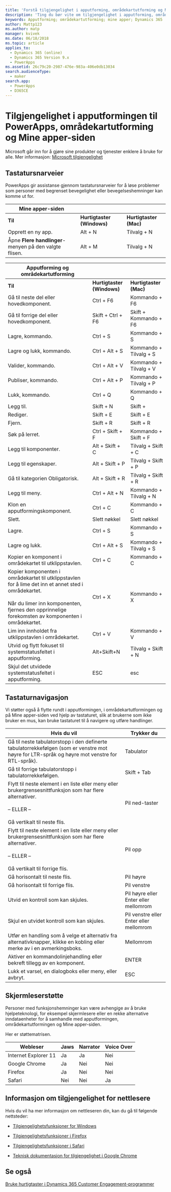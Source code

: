 ```yaml
---
title: 'Forstå tilgjengelighet i apputforming, områdekartutforming og Mine apper-siden i PowerApps | Microsoft Docs'
description: 'Ting du bør vite om tilgjengelighet i apputforming, områdekartutforming og Mine apper-siden i PowerApps'
keywords: Apputforming; områdekartutforming; mine apper; Dynamics 365
author: Mattp123
ms.author: matp
manager: kvivek
ms.date: 06/18/2018
ms.topic: article
applies_to:
  - Dynamics 365 (online)
  - Dynamics 365 Version 9.x
  - PowerApps
ms.assetid: 26c79c20-2987-476e-983a-406e0db13034
search.audienceType:
  - maker
search.app:
  - PowerApps
  - D365CE
---
```


# <a name="accessibility-in-powerapps-app-designer-site-map-designer-and-my-apps-page"></a>Tilgjengelighet i apputformingen til PowerApps, områdekartutforming og Mine apper-siden

Microsoft går inn for å gjøre sine produkter og tjenester enklere å bruke for alle. Mer informasjon: [Microsoft tilgjengelighet](http://www.microsoft.com/enable/default.aspx)  
  
  
## <a name="keyboard-shortcuts"></a>Tastatursnarveier  
PowerApps gir assistanse gjennom tastatursnarveier for å løse problemer som personer med begrenset bevegelighet eller bevegelseshemninger kan komme ut for.  
  
|Mine apper-siden|||  
|------------------|-|-|  
|**Til**|**Hurtigtaster (Windows)**|**Hurtigtaster (Mac)**|  
|Opprett en ny app.|Alt + N|Tilvalg + N|  
|Åpne **Flere handlinger**-menyen på den valgte flisen.|Alt + M|Tilvalg + N|  


|Apputforming og områdekartutforming|||  
|----------------------------------------|-|-|  
|**Til**|**Hurtigtaster (Windows)**|**Hurtigtaster (Mac)**|  
|Gå til neste del eller hovedkomponent.|Ctrl + F6|Kommando + F6|  
|Gå til forrige del eller hovedkomponent.|Skift + Ctrl + F6|Skift + Kommando + F6|  
|Lagre, kommando.|Ctrl + S|Kommando + S|  
|Lagre og lukk, kommando.|Ctrl + Alt + S|Kommando + Tilvalg + S|  
|Valider, kommando.|Ctrl + Alt + V|Kommando + Tilvalg + V|  
|Publiser, kommando.|Ctrl + Alt + P|Kommando + Tilvalg + P|  
|Lukk, kommando.|Ctrl + Q|Kommando + Q|  
|Legg til.|Skift + N|Skift +|  
|Rediger.|Skift + E|Skift + E|  
|Fjern.|Skift + R|Skift + R|
|Søk på lerret.|Ctrl + Skift + F|Kommando + Skift + F|  
|Legg til komponenter.|Alt + Skift + C|Tilvalg + Skift + C|  
|Legg til egenskaper.|Alt + Skift + P|Tilvalg + Skift + P|  
|Gå til kategorien Obligatorisk.|Alt + Skift + R|Tilvalg + Skift + R|  
|Legg til meny.|Ctrl + Alt + N|Kommando + Tilvalg + N|  
|Klon en apputformingskomponent.|Ctrl + C|Kommando + C|  
|Slett.|Slett nøkkel|Slett nøkkel|  
|Lagre.|Ctrl + S|Kommando + S|  
|Lagre og lukk.|Ctrl + Alt + S|Kommando + Tilvalg + S|  
|Kopier en komponent i områdekartet til utklippstavlen.|Ctrl + C|Kommando + C|  
|Kopier komponenten i områdekartet til utklippstavlen for å lime det inn et annet sted i områdekartet.<br /><br /> Når du limer inn komponenten, fjernes den opprinnelige forekomsten av komponenten i områdekartet.|Ctrl + X|Kommando + X|  
|Lim inn innholdet fra utklippstavlen i områdekartet.|Ctrl + V|Kommando + V|  
|Utvid og flytt fokuset til systemstatusfeltet i apputforming.|Alt+Skift+N|Tilvalg + Skift + N|  
|Skjul det utvidede systemstatusfeltet i apputforming.|ESC|esc|  
  
## <a name="keyboard-navigation"></a>Tastaturnavigasjon  
 Vi støtter også å flytte rundt i apputformingen, i områdekartutformingen og på Mine apper-siden ved hjelp av tastaturet, slik at brukerne som ikke bruker en mus, kan bruke tastaturet til å navigere og utføre handlinger.  
  
|Hvis du vil|Trykker du|  
|--------|-----------|  
|Gå til neste tabulatorstopp i den definerte tabulatorrekkefølgen (som er venstre mot høyre for LTR-språk og høyre mot venstre for RTL-språk).|Tabulator|  
|Gå til forrige tabulatorstopp i tabulatorrekkefølgen.|Skift + Tab|  
|Flytt til neste element i en liste eller meny eller brukergrensesnittfunksjon som har flere alternativer.<br /><br /> – ELLER –<br /><br /> Gå vertikalt til neste flis.|Pil ned-taster|  
|Flytt til neste element i en liste eller meny eller brukergrensesnittfunksjon som har flere alternativer.<br /><br /> – ELLER –<br /><br /> Gå vertikalt til forrige flis.|Pil opp|  
|Gå horisontalt til neste flis.|Pil høyre|  
|Gå horisontalt til forrige flis.|Pil venstre|  
|Utvid en kontroll som kan skjules.|Pil høyre eller Enter eller mellomrom|  
|Skjul en utvidet kontroll som kan skjules.|Pil venstre eller Enter eller mellomrom|  
|Utfør en handling som å velge et alternativ fra alternativknapper, klikke en kobling eller merke av i en avmerkingsboks.|Mellomrom|  
|Aktiver en kommandolinjehandling eller bekreft tillegg av en komponent.|ENTER|  
|Lukk et varsel, en dialogboks eller meny, eller avbryt.|ESC|  
  
## <a name="screen-reader-support"></a>Skjermleserstøtte  
 Personer med funksjonshemninger kan være avhengige av å bruke hjelpeteknologi, for eksempel skjermlesere eller en rekke alternative inndataenheter for å samhandle med apputformingen, områdekartutformingen og Mine apper-siden.  
  
 Her er støttematrisen.  
  
|Webleser|Jaws|Narrator|Voice Over|  
|-------------|----------|--------------|----------------|  
|Internet Explorer 11 |Ja|Ja|Nei|  
|Google Chrome |Ja|Nei|Nei|  
| Firefox |Ja|Nei|Nei|  
|Safari|Nei|Nei|Ja|  
  
## <a name="accessibility-info-for-browsers"></a>Informasjon om tilgjengelighet for nettlesere  
 Hvis du vil ha mer informasjon om nettleseren din, kan du gå til følgende nettsteder:  
  
  
-   [Tilgjengelighetsfunksjoner for Windows](http://www.microsoft.com/enable/products/ie9/default.aspx)  
  
-   [Tilgjengelighetsfunksjoner i Firefox](http://support.mozilla.org/kb/accessibility-features-firefox-make-firefox-and-we?redirectlocale=en-US&redirectslug=accessibility)  
  
-   [Tilgjengelighetsfunksjoner i Safari](http://www.apple.com/accessibility/)  
  
-   [Teknisk dokumentasjon for tilgjengelighet i Google Chrome](https://sites.google.com/a/chromium.org/dev/developers/design-documents/accessibility)

## <a name="see-also"></a>Se også

[Bruke hurtigtaster i Dynamics 365 Customer Engagement-programmer](https://docs.microsoft.com/en-us/dynamics365/customer-engagement/basics/keyboard-shortcuts)
